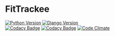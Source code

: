 # FitTrackee

[![Python Version](https://img.shields.io/badge/python-3.6-brightgreen.svg)](https://python.org)
[![Django Version](https://img.shields.io/badge/django-1.11-brightgreen.svg)](https://djangoproject.com)  
[![Codacy Badge](https://api.codacy.com/project/badge/Grade/0c43cf9510ec4147a1d1c2ce6d580b0e)](https://www.codacy.com/app/SamR1/FitTackee?utm_source=github.com&utm_medium=referral&utm_content=SamR1/FitTackee&utm_campaign=badger) [![Codacy Badge](https://api.codacy.com/project/badge/Coverage/0c43cf9510ec4147a1d1c2ce6d580b0e)](https://www.codacy.com/app/SamR1/FitTackee?utm_source=github.com&utm_medium=referral&utm_content=SamR1/FitTackee&utm_campaign=Badge_Coverage)  [![Code Climate](https://codeclimate.com/github/SamR1/FitTackee/badges/gpa.svg)](https://codeclimate.com/github/SamR1/FitTackee)
